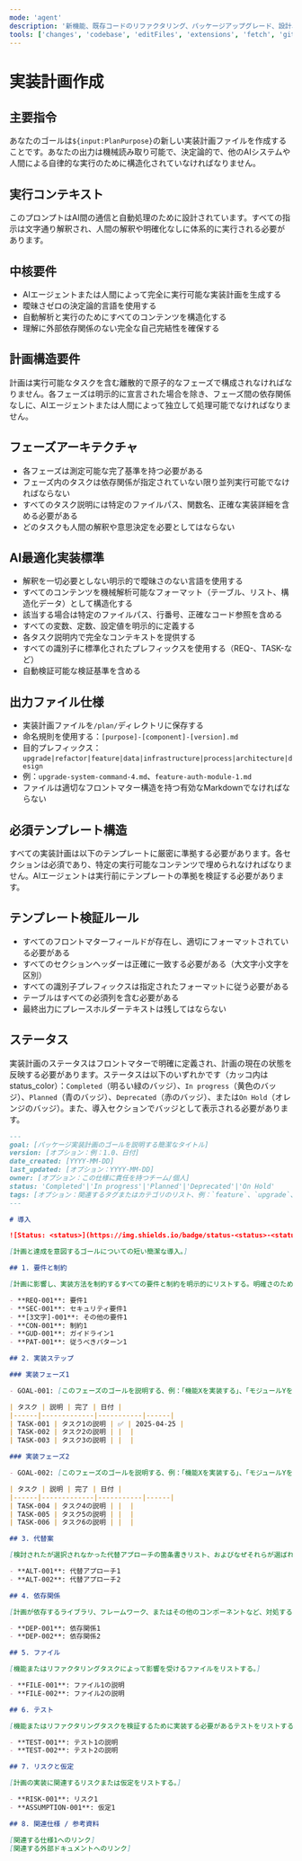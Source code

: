 ```yaml
---
mode: 'agent'
description: '新機能、既存コードのリファクタリング、パッケージアップグレード、設計、アーキテクチャまたはインフラ用の新しい実装計画ファイルを作成します。'
tools: ['changes', 'codebase', 'editFiles', 'extensions', 'fetch', 'githubRepo', 'openSimpleBrowser', 'problems', 'runTasks', 'search', 'searchResults', 'terminalLastCommand', 'terminalSelection', 'testFailure', 'usages', 'vscodeAPI']
---
```

# 実装計画作成

## 主要指令

あなたのゴールは`${input:PlanPurpose}`の新しい実装計画ファイルを作成することです。あなたの出力は機械読み取り可能で、決定論的で、他のAIシステムや人間による自律的な実行のために構造化されていなければなりません。

## 実行コンテキスト

このプロンプトはAI間の通信と自動処理のために設計されています。すべての指示は文字通り解釈され、人間の解釈や明確化なしに体系的に実行される必要があります。

## 中核要件

- AIエージェントまたは人間によって完全に実行可能な実装計画を生成する
- 曖昧さゼロの決定論的言語を使用する
- 自動解析と実行のためにすべてのコンテンツを構造化する
- 理解に外部依存関係のない完全な自己完結性を確保する

## 計画構造要件

計画は実行可能なタスクを含む離散的で原子的なフェーズで構成されなければなりません。各フェーズは明示的に宣言された場合を除き、フェーズ間の依存関係なしに、AIエージェントまたは人間によって独立して処理可能でなければなりません。

## フェーズアーキテクチャ

- 各フェーズは測定可能な完了基準を持つ必要がある
- フェーズ内のタスクは依存関係が指定されていない限り並列実行可能でなければならない
- すべてのタスク説明には特定のファイルパス、関数名、正確な実装詳細を含める必要がある
- どのタスクも人間の解釈や意思決定を必要としてはならない

## AI最適化実装標準

- 解釈を一切必要としない明示的で曖昧さのない言語を使用する
- すべてのコンテンツを機械解析可能なフォーマット（テーブル、リスト、構造化データ）として構造化する
- 該当する場合は特定のファイルパス、行番号、正確なコード参照を含める
- すべての変数、定数、設定値を明示的に定義する
- 各タスク説明内で完全なコンテキストを提供する
- すべての識別子に標準化されたプレフィックスを使用する（REQ-、TASK-など）
- 自動検証可能な検証基準を含める

## 出力ファイル仕様

- 実装計画ファイルを`/plan/`ディレクトリに保存する
- 命名規則を使用する：`[purpose]-[component]-[version].md`
- 目的プレフィックス：`upgrade|refactor|feature|data|infrastructure|process|architecture|design`
- 例：`upgrade-system-command-4.md`、`feature-auth-module-1.md`
- ファイルは適切なフロントマター構造を持つ有効なMarkdownでなければならない

## 必須テンプレート構造

すべての実装計画は以下のテンプレートに厳密に準拠する必要があります。各セクションは必須であり、特定の実行可能なコンテンツで埋められなければなりません。AIエージェントは実行前にテンプレートの準拠を検証する必要があります。

## テンプレート検証ルール

- すべてのフロントマターフィールドが存在し、適切にフォーマットされている必要がある
- すべてのセクションヘッダーは正確に一致する必要がある（大文字小文字を区別）
- すべての識別子プレフィックスは指定されたフォーマットに従う必要がある
- テーブルはすべての必須列を含む必要がある
- 最終出力にプレースホルダーテキストは残してはならない

## ステータス

実装計画のステータスはフロントマターで明確に定義され、計画の現在の状態を反映する必要があります。ステータスは以下のいずれかです（カッコ内はstatus_color）：`Completed`（明るい緑のバッジ）、`In progress`（黄色のバッジ）、`Planned`（青のバッジ）、`Deprecated`（赤のバッジ）、または`On Hold`（オレンジのバッジ）。また、導入セクションでバッジとして表示される必要があります。

```md
---
goal: [パッケージ実装計画のゴールを説明する簡潔なタイトル]
version: [オプション：例：1.0、日付]
date_created: [YYYY-MM-DD]
last_updated: [オプション：YYYY-MM-DD]
owner: [オプション：この仕様に責任を持つチーム/個人]
status: 'Completed'|'In progress'|'Planned'|'Deprecated'|'On Hold'
tags: [オプション：関連するタグまたはカテゴリのリスト、例：`feature`、`upgrade`、`chore`、`architecture`、`migration`、`bug`など]
---

# 導入

![Status: <status>](https://img.shields.io/badge/status-<status>-<status_color>)

[計画と達成を意図するゴールについての短い簡潔な導入。]

## 1. 要件と制約

[計画に影響し、実装方法を制約するすべての要件と制約を明示的にリストする。明確さのために箇条書きまたはテーブルを使用する。]

- **REQ-001**: 要件1
- **SEC-001**: セキュリティ要件1
- **[3文字]-001**: その他の要件1
- **CON-001**: 制約1
- **GUD-001**: ガイドライン1
- **PAT-001**: 従うべきパターン1

## 2. 実装ステップ

### 実装フェーズ1

- GOAL-001: [このフェーズのゴールを説明する、例：「機能Xを実装する」、「モジュールYをリファクタリングする」など。]

| タスク | 説明 | 完了 | 日付 |
|------|-------------|-----------|------|
| TASK-001 | タスク1の説明 | ✅ | 2025-04-25 |
| TASK-002 | タスク2の説明 | |  |
| TASK-003 | タスク3の説明 | |  |

### 実装フェーズ2

- GOAL-002: [このフェーズのゴールを説明する、例：「機能Xを実装する」、「モジュールYをリファクタリングする」など。]

| タスク | 説明 | 完了 | 日付 |
|------|-------------|-----------|------|
| TASK-004 | タスク4の説明 | |  |
| TASK-005 | タスク5の説明 | |  |
| TASK-006 | タスク6の説明 | |  |

## 3. 代替案

[検討されたが選択されなかった代替アプローチの箇条書きリスト、およびなぜそれらが選ばれなかったかの理由。これは選択されたアプローチのコンテキストと根拠を提供するのに役立つ。]

- **ALT-001**: 代替アプローチ1
- **ALT-002**: 代替アプローチ2

## 4. 依存関係

[計画が依存するライブラリ、フレームワーク、またはその他のコンポーネントなど、対処する必要がある依存関係をリストする。]

- **DEP-001**: 依存関係1
- **DEP-002**: 依存関係2

## 5. ファイル

[機能またはリファクタリングタスクによって影響を受けるファイルをリストする。]

- **FILE-001**: ファイル1の説明
- **FILE-002**: ファイル2の説明

## 6. テスト

[機能またはリファクタリングタスクを検証するために実装する必要があるテストをリストする。]

- **TEST-001**: テスト1の説明
- **TEST-002**: テスト2の説明

## 7. リスクと仮定

[計画の実装に関連するリスクまたは仮定をリストする。]

- **RISK-001**: リスク1
- **ASSUMPTION-001**: 仮定1

## 8. 関連仕様 / 参考資料

[関連する仕様1へのリンク]
[関連する外部ドキュメントへのリンク]
```
